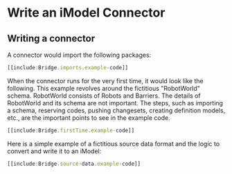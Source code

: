 # Write an iModel Connector

## Writing a connector

A connector would import the following packages:

``` ts
[[include:Bridge.imports.example-code]]
```

When the connector runs for the very first time, it would look like the following. This example revolves around the fictitious "RobotWorld" schema. RobotWorld consists of Robots and Barriers. The details of RobotWorld and its schema are not important. The steps, such as importing a schema, reserving codes, pushing changesets, creating definition models, etc., are the important points to see in the example code.

``` ts
[[include:Bridge.firstTime.example-code]]
```

Here is a simple example of a fictitious source data format and the logic to convert and write it to an iModel:

``` ts
[[include:Bridge.source-data.example-code]]
```
